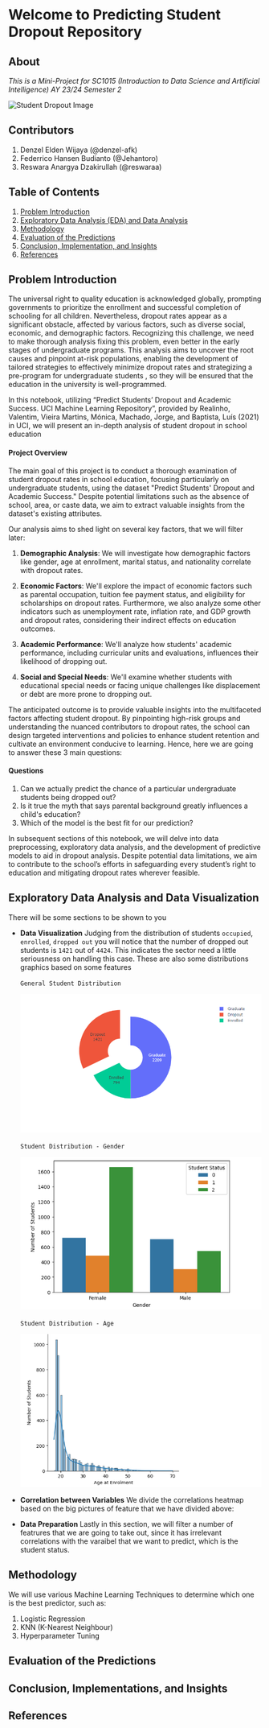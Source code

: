 # Welcome to Predicting Student Dropout Repository

## About

_This is a Mini-Project for SC1015 (Introduction to Data Science and Artificial Intelligence) AY 23/24 Semester 2_

![Student Dropout Image](https://images.ctfassets.net/81iqaqpfd8fy/4nFGj4lrV6Su44CWSAA6C6/0a4980c7adfc2d6bf0c0f899a03d9933/high_school_dropout.jpg?fm=webp&h=620&w=1440)

## Contributors

1. Denzel Elden Wijaya (@denzel-afk)
2. Federrico Hansen Budianto (@Jehantoro)
3. Reswara Anargya Dzakirullah (@reswaraa)

## Table of Contents

1. [Problem Introduction](#section-1)
2. [Exploratory Data Analysis (EDA) and Data Analysis](#section-2)
3. [Methodology](#section-3)
4. [Evaluation of the Predictions](#section-4)
5. [Conclusion, Implementation, and Insights](#section-5)
6. [References](#section-6)

## Problem Introduction

<a id=section-1></a>
The universal right to quality education is acknowledged globally, prompting governments to prioritize the enrollment and successful completion of schooling for all children. Nevertheless, dropout rates appear as a significant obstacle, affected by various factors, such as diverse social, economic, and demographic factors. Recognizing this challenge, we need to make thorough analysis fixing this problem, even better in the early stages of undergraduate programs. This analysis aims to uncover the root causes and pinpoint at-risk populations, enabling the development of tailored strategies to effectively minimize dropout rates and strategizing a pre-program for undergraduate students , so they will be ensured that the education in the university is well-programmed.

In this notebook, utilizing “Predict Students’ Dropout and Academic Success. UCI Machine Learning Repository”, provided by Realinho, Valentim, Vieira Martins, Mónica, Machado, Jorge, and Baptista, Luís (2021) in UCI, we will present an in-depth analysis of student dropout in school education

#### Project Overview

The main goal of this project is to conduct a thorough examination of student dropout rates in school education, focusing particularly on undergraduate students, using the dataset "Predict Students' Dropout and Academic Success." Despite potential limitations such as the absence of school, area, or caste data, we aim to extract valuable insights from the dataset's existing attributes.

Our analysis aims to shed light on several key factors, that we will filter later:

1. **Demographic Analysis**: We will investigate how demographic factors like gender, age at enrollment, marital status, and nationality correlate with dropout rates.

2. **Economic Factors**: We'll explore the impact of economic factors such as parental occupation, tuition fee payment status, and eligibility for scholarships on dropout rates. Furthermore, we also analyze some other indicators such as unemployment rate, inflation rate, and GDP growth and dropout rates, considering their indirect effects on education outcomes.

3. **Academic Performance**: We'll analyze how students' academic performance, including curricular units and evaluations, influences their likelihood of dropping out.

4. **Social and Special Needs**: We'll examine whether students with educational special needs or facing unique challenges like displacement or debt are more prone to dropping out.

The anticipated outcome is to provide valuable insights into the multifaceted factors affecting student dropout. By pinpointing high-risk groups and understanding the nuanced contributors to dropout rates, the school can design targeted interventions and policies to enhance student retention and cultivate an environment conducive to learning. Hence, here we are going to answer these 3 main questions:

#### Questions

1. Can we actually predict the chance of a particular undergraduate students being dropped out?
2. Is it true the myth that says parental background greatly influences a child's education?
3. Which of the model is the best fit for our prediction?

In subsequent sections of this notebook, we will delve into data preprocessing, exploratory data analysis, and the development of predictive models to aid in dropout analysis. Despite potential data limitations, we aim to contribute to the school’s efforts in safeguarding every student’s right to education and mitigating dropout rates wherever feasible.

## Exploratory Data Analysis and Data Visualization

<a id=section-2></a>
There will be some sections to be shown to you

- **Data Visualization**
  Judging from the distribution of students `occupied`, `enrolled`, `dropped out` you will notice that the number of dropped out students is `1421` out of `4424`. This indicates the sector need a little seriousness on handling this case. These are also some distributions graphics based on some features

  `General Student Distribution`

  ![Dropout Distribution](src/Pie_chart_distribution.png)

  `Student Distribution - Gender`

  ![Barchart Distribution](src/Bar_chart_distribution.png)

  `Student Distribution - Age`

  ![Pie_chart Dist](src/age_distribution.png)

- **Correlation between Variables**
  We divide the correlations heatmap based on the big pictures of feature that we have divided above:

- **Data Preparation**
  Lastly in this section, we will filter a number of featrures that we are going to take out, since it has irrelevant correlations with the varaibel that we want to predict, which is the student status.

## Methodology

<a id=section-3></a>
We will use various Machine Learning Techniques to determine which one is the best predictor, such as:

1. Logistic Regression
2. KNN (K-Nearest Neighbour)
3. Hyperparameter Tuning

## Evaluation of the Predictions

<a id=section-4></a>

## Conclusion, Implementations, and Insights

<a id=section-5></a>

## References

<a id=section-6></a>

